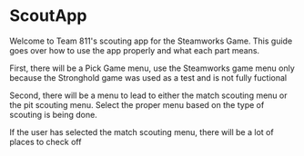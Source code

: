 # ScoutApp

Welcome to Team 811's scouting app for the Steamworks Game.  This guide goes over how to use the app properly and what each part means.

First, there will be a Pick Game menu, use the Steamworks game menu only because the Stronghold game was used as a test and is not fully fuctional

Second, there will be a menu to lead to either the match scouting menu or the pit scouting menu.  Select the proper menu based on the type of scouting is being done.

If the user has selected the match scouting menu, there will be a lot of places to check off 
